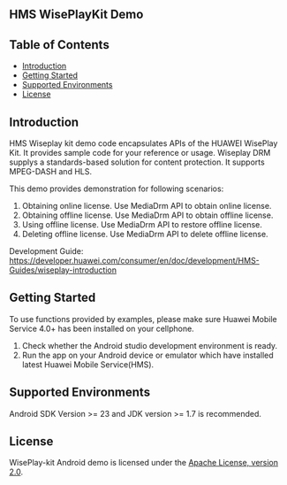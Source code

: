 ## HMS WisePlayKit Demo


## Table of Contents

 * [Introduction](#introduction)
 * [Getting Started](#getting-started)
 * [Supported Environments](#supported-environments)
 * [License](#license)
 
 
## Introduction

HMS Wiseplay kit demo code encapsulates APIs of the HUAWEI WisePlay Kit. It provides sample code for your reference or usage. Wiseplay DRM supplys a standards-based solution for content protection. It supports MPEG-DASH and HLS.  
    
This demo provides demonstration for following scenarios:    
1. Obtaining online license. Use MediaDrm API to obtain online license.
2. Obtaining offline license. Use MediaDrm API to obtain offline license.
3. Using offline license. Use MediaDrm API to restore offline license.
4. Deleting offline license. Use MediaDrm API to delete offline license.

Development Guide: https://developer.huawei.com/consumer/en/doc/development/HMS-Guides/wiseplay-introduction

## Getting Started

To use functions provided by examples, please make sure Huawei Mobile Service 4.0+ has been installed on your cellphone.    
1. Check whether the Android studio development environment is ready.     
2. Run the app on your Android device or emulator which have installed latest Huawei Mobile Service(HMS).    
    
## Supported Environments

Android SDK Version >= 23 and JDK version >= 1.7 is recommended.
	
##  License       

WisePlay-kit Android demo is licensed under the [Apache License, version 2.0](http://www.apache.org/licenses/LICENSE-2.0).
